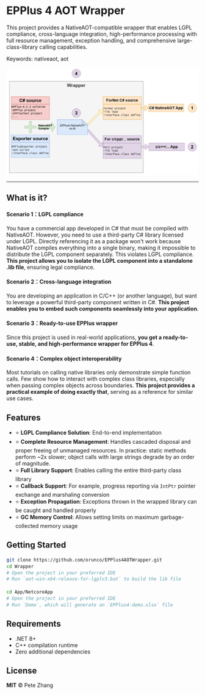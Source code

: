 ﻿# EPPlus 4 AOT Wrapper

This project provides a NativeAOT-compatible wrapper  that enables LGPL compliance, cross-language integration, high-performance processing with full resource management, exception handling, and comprehensive large-class-library calling capabilities.

Keywords: nativeaot, aot

![Preview](./Preview.png)

---

## What is it?
#### Scenario 1：LGPL compliance 
You have a commercial app developed in C# that must be compiled with NativeAOT. However, you need to use a third-party C# library licensed under LGPL. Directly referencing it as a package won't work because NativeAOT compiles everything into a single binary, making it impossible to distribute the LGPL component separately. This violates LGPL compliance. **This project allows you to isolate the LGPL component into a standalone .lib file**, ensuring legal compliance.

#### Scenario 2：Cross-language integration
You are developing an application in C/C++ (or another language), but want to leverage a powerful third-party component written in C#. **This project enables you to embed such components seamlessly into your application**.

#### Scenario 3：Ready-to-use EPPlus wrapper
Since this project is used in real-world applications, **you get a ready-to-use, stable, and high-performance wrapper for EPPlus 4**.

#### Scenario 4：Complex object interoperability
Most tutorials on calling native libraries only demonstrate simple function calls. Few show how to interact with complex class libraries, especially when passing complex objects across boundaries. **This project provides a practical example of doing exactly that**, serving as a reference for similar use cases.



## Features

- ⭐️ **LGPL Compliance Solution**: End-to-end implementation
- ⭐️ **Complete Resource Management**: Handles cascaded disposal and proper freeing of unmanaged resources. In practice: static methods perform ~2x slower; object calls with large strings degrade by an order of magnitude.
- ⭐️ **Full Library Support**: Enables calling the entire third-party class library
- ⭐️ **Callback Support**: For example, progress reporting via `IntPtr` pointer exchange and marshaling conversion
- ⭐️ **Exception Propagation**: Exceptions thrown in the wrapped library can be caught and handled properly
- ⭐️ **GC Memory Control**: Allows setting limits on maximum garbage-collected memory usage

## Getting Started

```bash
git clone https://github.com/orunco/EPPlus4AOTWrapper.git
cd Wrapper
# Open the project in your preferred IDE
# Run `aot-win-x64-release-for-lgplv3.bat` to build the lib file

cd App/NetcoreApp
# Open the project in your preferred IDE
# Run `Demo`, which will generate an `EPPlus4-demo.xlsx` file
```

## Requirements

- .NET 8+
- C++ compilation runtime
- Zero additional dependencies

## License

**MIT** © Pete Zhang
